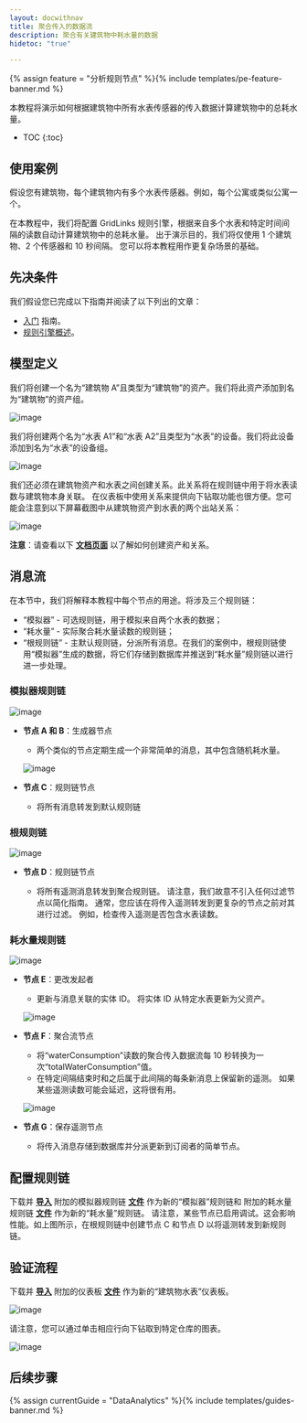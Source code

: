 ```yaml
---
layout: docwithnav
title: 聚合传入的数据流
description: 聚合有关建筑物中耗水量的数据
hidetoc: "true"

---
```


{% assign feature = "分析规则节点" %}{% include templates/pe-feature-banner.md %}

本教程将演示如何根据建筑物中所有水表传感器的传入数据计算建筑物中的总耗水量。

* TOC
{:toc}

## 使用案例

假设您有建筑物，每个建筑物内有多个水表传感器。例如，每个公寓或类似公寓一个。

在本教程中，我们将配置 GridLinks 规则引擎，根据来自多个水表和特定时间间隔的读数自动计算建筑物中的总耗水量。
出于演示目的，我们将仅使用 1 个建筑物、2 个传感器和 10 秒间隔。
您可以将本教程用作更复杂场景的基础。

## 先决条件

我们假设您已完成以下指南并阅读了以下列出的文章：

  * [入门](/docs/getting-started-guides/helloworld/) 指南。
  * [规则引擎概述](/docs/user-guide/rule-engine-2-0/overview/)。

## 模型定义

我们将创建一个名为“建筑物 A”且类型为“建筑物”的资产。我们将此资产添加到名为“建筑物”的资产组。

![image](/images/user-guide/rule-engine-2-0/tutorials/aggregation/add-asset.png)

我们将创建两个名为“水表 A1”和“水表 A2”且类型为“水表”的设备。我们将此设备添加到名为“水表”的设备组。

![image](/images/user-guide/rule-engine-2-0/tutorials/aggregation/add-meters.png)

我们还必须在建筑物资产和水表之间创建关系。此关系将在规则链中用于将水表读数与建筑物本身关联。
在仪表板中使用关系来提供向下钻取功能也很方便。您可能会注意到以下屏幕截图中从建筑物资产到水表的两个出站关系：

![image](/images/user-guide/rule-engine-2-0/tutorials/aggregation/add-relations.png)

**注意**：请查看以下 [**文档页面**](/docs/user-guide/entities-and-relations/) 以了解如何创建资产和关系。

## 消息流

在本节中，我们将解释本教程中每个节点的用途。将涉及三个规则链：

  * “模拟器” - 可选规则链，用于模拟来自两个水表的数据；
  * “耗水量” - 实际聚合耗水量读数的规则链；
  * “根规则链” - 主默认规则链，分派所有消息。在我们的案例中，根规则链使用“模拟器”生成的数据，将它们存储到数据库并推送到“耗水量”规则链以进行进一步处理。


### 模拟器规则链

![image](/images/user-guide/rule-engine-2-0/tutorials/aggregation/emulator-rule-chain.png)

  * **节点 A 和 B**：生成器节点

    * 两个类似的节点定期生成一个非常简单的消息，其中包含随机耗水量。

    ![image](/images/user-guide/rule-engine-2-0/tutorials/aggregation/nodes-a-and-b.png)

  * **节点 C**：规则链节点

    * 将所有消息转发到默认规则链

### 根规则链

![image](/images/user-guide/rule-engine-2-0/tutorials/aggregation/root-rule-chain.png)

  * **节点 D**：规则链节点

    * 将所有遥测消息转发到聚合规则链。
    请注意，我们故意不引入任何过滤节点以简化指南。
    通常，您应该在将传入遥测转发到更复杂的节点之前对其进行过滤。
    例如，检查传入遥测是否包含水表读数。


### 耗水量规则链

![image](/images/user-guide/rule-engine-2-0/tutorials/aggregation/aggregation-rule-chain.png)

  * **节点 E**：更改发起者

    * 更新与消息关联的实体 ID。
      将实体 ID 从特定水表更新为父资产。

    ![image](/images/user-guide/rule-engine-2-0/tutorials/aggregation/node-e.png)

  * **节点 F**：聚合流节点

    * 将“waterConsumption”读数的聚合传入数据流每 10 秒转换为一次“totalWaterConsumption”值。
    * 在特定间隔结束时和之后属于此间隔的每条新消息上保留新的遥测。
      如果某些遥测读数可能会延迟，这将很有用。

    ![image](/images/user-guide/rule-engine-2-0/tutorials/aggregation/aggregate-stream.png)

  * **节点 G**：保存遥测节点

    * 将传入消息存储到数据库并分派更新到订阅者的简单节点。


## 配置规则链

下载并 [**导入**](/docs/user-guide/ui/rule-chains/#rule-chains-importexport) 附加的模拟器规则链 [**文件**](/docs/user-guide/rule-engine-2-0/pe/tutorials/aggregation_emulators.json) 作为新的“模拟器”规则链和
附加的耗水量规则链 [**文件**](/docs/user-guide/rule-engine-2-0/pe/tutorials/aggregation_water_consumption.json) 作为新的“耗水量”规则链。
请注意，某些节点已启用调试。这会影响性能。如上图所示，在根规则链中创建节点 C 和节点 D 以将遥测转发到新规则链。

## 验证流程

下载并 [**导入**](/docs/user-guide/ui/dashboards/#iot-dashboard-importexport) 附加的仪表板 [**文件**](/docs/user-guide/rule-engine-2-0/pe/tutorials/building_water_meters.json) 作为新的“建筑物水表”仪表板。

![image](/images/user-guide/rule-engine-2-0/tutorials/aggregation/dashboard-part1.png)

请注意，您可以通过单击相应行向下钻取到特定仓库的图表。

![image](/images/user-guide/rule-engine-2-0/tutorials/aggregation/dashboard-part2.png)

## 后续步骤

{% assign currentGuide = "DataAnalytics" %}{% include templates/guides-banner.md %}
